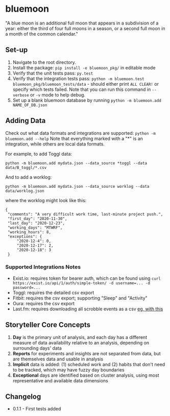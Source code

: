 # bluemoon
"A blue moon is an additional full moon that appears in a subdivision of a year: either the third of four full moons in a season, or a second full moon in a month of the common calendar."

## Set-up

1. Navigate to the root directory.
2. Install the package: `pip install -e bluemoon_pkg/` in editable mode
3. Verify that the unit tests pass: `py.test`
4. Verify that the integration tests pass: `python -m bluemoon.test bluemoon_pkg/bluemoon_tests/data` - should either print `ALL CLEAR!` or specify which tests failed. Note that you can run this command in `--verbose` or `-v` mode to help debug.
5. Set up a blank bluemoon database by running `python -m bluemoon.add NAME_OF_DB.json`

## Adding Data

Check out what data formats and integrations are supported: `python -m bluemoon.add --help`
Note that everything marked with a "*" is an integration, while others are local data formats.

For example, to add Toggl data:

`python -m bluemoon.add mydata.json --data_source *toggl --data data/B_toggl/*.csv`

And to add a worklog:

`python -m bluemoon.add mydata.json --data_source worklog --data data/worklog.json`

where the worklog might look like this:

```
{
 "comments": "A very difficult work time, last-minute project push.",
 "first_day": "2020-11-30",
 "last_day": "2020-12-23",
 "working_days": "MTWRF",
 "working_hours": 8,
 "exceptions": {
     "2020-12-4": 0,
     "2020-12-17": 2,
     "2020-12-18": 3
 }
```

### Supported Integrations Notes

* Exist.io: requires token for bearer auth, which can be found using `curl https://exist.io/api/1/auth/simple-token/ -d username=... -d password=...`
* Toggl: requires the detailed csv export
* Fitbit: requires the csv export; supporting "Sleep" and "Activity"
* Oura: requires the csv export
* Last.fm: requires downloading all scrobble events as a csv [eg, with this](https://benjaminbenben.com/lastfm-to-csv/)

## Storyteller Core Concepts

1. **Day** is the primary unit of analysis, and each day has a different measure of data availability relative to an analysis, depending on surrounding days' data
2. **Reports** for experiments and insights are not separated from data, but are themselves data and usable in analysis
3. **Implicit** data is added: (1) scheduled work and (2) habits that don't need to be tracked, which may have fuzzy day boundaries
4. **Exceptional** days are identified based on cluster analysis, using most representative and available data dimensions

## Changelog

* 0.1.1 - First tests added
